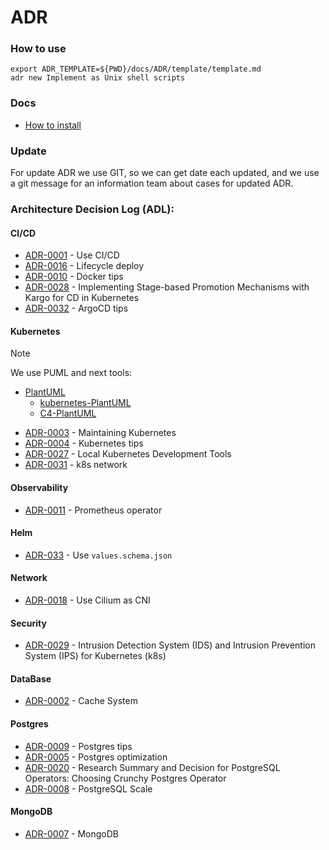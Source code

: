 # ADR

### How to use

```shell
export ADR_TEMPLATE=${PWD}/docs/ADR/template/template.md
adr new Implement as Unix shell scripts
```

### Docs

- [How to install](https://github.com/npryce/adr-tools/blob/master/INSTALL.md)

### Update

For update ADR we use GIT, so we can get date each updated, and we use a git message
for an information team about cases for updated ADR.

### Architecture Decision Log (ADL):

#### CI/CD

- [ADR-0001](./decisions/0001-ci-cd.md) - Use CI/CD
- [ADR-0016](./decisions/0016-lifecycle-deploy.md) - Lifecycle deploy
- [ADR-0010](./decisions/0010-docker-tips.md) - Docker tips
- [ADR-0028](./decisions/0028-application-lifecycle-orchestration.md) - Implementing Stage-based Promotion Mechanisms with Kargo for CD in Kubernetes
- [ADR-0032](./decisions/0032-argocd-tips.md) - ArgoCD tips

#### Kubernetes

> [!NOTE]
> We use PUML and next tools:
>
> - [PlantUML](https://plantuml.com/)
>   - [kubernetes-PlantUML](https://github.com/dcasati/kubernetes-PlantUML)
>   - [C4-PlantUML](https://github.com/plantuml-stdlib/C4-PlantUML)

- [ADR-0003](./decisions/0003-maintaining-kubernetes.md) - Maintaining Kubernetes
- [ADR-0004](./decisions/0004-kubernetes-tips.md) - Kubernetes tips
- [ADR-0027](./decisions/0027-local-kubernetes-development-tools.md) - Local Kubernetes Development Tools
- [ADR-0031](./decisions/0031-k8s-network.md) - k8s network

#### Observability

- [ADR-0011](decisions/0011-prometheus-operator.md) - Prometheus operator

#### Helm

- [ADR-033](./decisions/0033-helm-use-values-schemas-json.md) - Use `values.schema.json`

#### Network

- [ADR-0018](./decisions/0018-kubernetes-network.md) - Use Cilium as CNI

#### Security

- [ADR-0029](./decisions/0029-ids-and-ips.md) - Intrusion Detection System (IDS) and Intrusion Prevention System (IPS) for Kubernetes (k8s)

#### DataBase

- [ADR-0002](./decisions/0002-cache-system.md) - Cache System

#### Postgres

- [ADR-0009](./decisions/0009-postgres-tips.md) - Postgres tips
- [ADR-0005](./decisions/0005-postgres-optimization.md) - Postgres optimization
- [ADR-0020](./decisions/0020-postgresql-operator.md) - Research Summary and Decision for PostgreSQL Operators: Choosing Crunchy Postgres Operator
- [ADR-0008](./decisions/0008-postgresql-scale.md) - PostgreSQL Scale

#### MongoDB

- [ADR-0007](./decisions/0007-mongodb.md) - MongoDB
